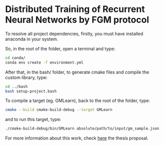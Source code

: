# Distributed Training of Recurrent Neural Networks by FGM protocol #

To resolve all project dependencies, firstly, you must have installed anaconda in your system. 

So, in the root of the folder, open a terminal and type:

```bash
cd conda/
conda env create -f environment.yml
```

After that, in the bash/ folder, to generate cmake files and compile the custom library, type:

```bash
cd ../bash
bash setup-project.bash
```

To compile a target (eg. GMLearn), back to the root of the folder, type:

```bash
cmake --build cmake-build-debug --target GMLearn
```

and to run this target, type:

```bash
./cmake-build-debug/bin/GMLearn absolute/path/to/input/gm_sample.json
```

For more information about this work, check [here](latex/proposal/proposal.pdf) the thesis proposal.
